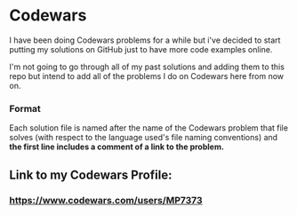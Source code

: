 # Codewars
I have been doing Codewars problems for a while but i've decided to start
putting my solutions on GitHub just to have more code examples online.

I'm not going to go through all of my past solutions and adding them to this repo but intend to add all of the problems I do on Codewars here from now on.

### Format
Each solution file is named after the name of the Codewars problem that file solves (with respect to the language used's file naming conventions) and **the first line includes a comment of a link to the problem.**

## Link to my Codewars Profile:
### https://www.codewars.com/users/MP7373
